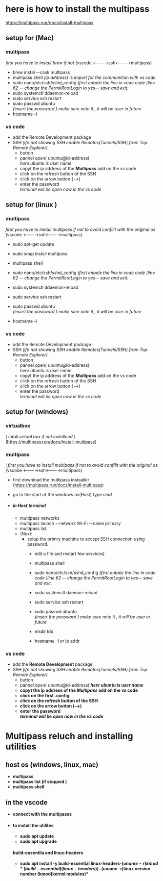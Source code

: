 # here is how to install the multipass 
https://multipass.run/docs/install-multipass

## setup for (Mac)
### multipass
*first you have to install brew if not*
(vscode <---->ssh<---->multipass)
- brew instal --cask multipass
- multipass shell
     *(ip address) is import for the communition with vs code*
- sudo nano/etc/ssh/sshd_config
    *(first enbale the line in code code )line 62 -- change the PermitRootLogin to yes-- save and exit.*
- sudo systemctl ddaemon-reload
- sudo service ssh restart
- sudo passwd ubuntu<br>
    *(insert the password ) make sure note it , it will be user in future*
- hostname -i
### vs code 
-  add the Remote Development package
-  SSH *(ifn not showing SSH enable Remotes(Tunnels/SSH) from Top Remote Explorer)*
    + button 
    - pannel open( ubuntu@id-address)<br>
        *here ubuntu is user name*
    - copyt the ip address of the ***Multipass*** add on the vs code 
    - click on the refresh button of the SSH
    - click on the arrow button (-->)
    - enter the password<br>
    *terminal will be open now in the vs code*




## setup for (linux )
### multipass
*first you have to install multipass if not to avoid confilit with the original os*
(vscode <---->ssh<---->multipass)
- sudo apt-get update
- sudo snap install multipass
- multipass shell

- sudo nano/etc/ssh/sshd_config
    *(first enbale the line in code code )line 62 -- change the PermitRootLogin to yes-- save and exit.*
- sudo systemctl ddaemon-reload
- sudo service ssh restart
- sudo passwd ubuntu<br>
    *(insert the password ) make sure note it , it will be user in future*
- hostname -i

### vs code 
-  add the Remote Development package
-  SSH *(ifn not showing SSH enable Remotes(Tunnels/SSH) from Top Remote Explorer)*
    + button 
    - pannel open( ubuntu@id-address)<br>
        *here ubuntu is user name*
    - copyt the ip address of the ***Multipass*** add on the vs code 
    - click on the refresh button of the SSH
    - click on the arrow button (-->)
    - enter the password<br>
    *terminal will be open now in the vs code*
## setup for (windows)
### virtualbox
*( intall virtual box if not installeed )*<br>
    (https://multipass.run/docs/install-multipass)

### multipass
i
*first you have to install multipass if not to avoid confilit with the original os*
(vscode <---->ssh<---->multipass)
- first download the multipass instaaller (https://multipass.run/docs/install-multipass)
- go to the start of the windows os(Host) type *cmd*
- ##### in Host  terminal 

    - multipass networks
    - multipass launch --network Wi-Fi --name primary 
    - multipass list 
    - (Next: <br>
        - setup the primry machine to accept SSH connection using password.
            -  edit a file and restart few services)
            
            - multipass shell
            - sudo nano/etc/ssh/sshd_config
                *(first enbale the line in code code )line 62 -- change the PermitRootLogin to yes-- save and exit.*
            - sudo systemctl daemon-reload
            - sudo service ssh restart
            - sudo passwd ubuntu<br>
                *(insert the password ) make sure note it , it will be user in future*
            - mkdir ldd
            - hostname -I or ip addr

### vs code 
-  add the **Remote Development** package
-  SSH *(ifn not showing SSH enable Remotes(Tunnels/SSH) from Top Remote Explorer)*
    + button 
    - pannel open( ubuntu@id-address)<b>
        *here ubuntu is user name*
    - copyt the ip address of the ***Multipass*** add on the vs code 
    - click on the first .config 
    - click on the refresh button of the SSH
    - click on the arrow button (-->)
    - enter the password<br>
    *terminal will be open now in the vs code*


# Multipass reluch and installing utilities 
## host os (windows, linux, mac)
- multipass 
- multipass list (if stopped )
- multipass shell 


## in the vscode 
- connect with the multipasss
- #### to install the utilites 
    - sudo apt update
    - sudo apt upgrade
    #### build-essentila and linux-headers
    - sudo apt install -y build-essential linux-headers-$(uname -r) kmod
    *( build-essential) (linux-headers)(-$(uname -r)linux version number  (kmod)kernel modules)*
